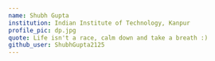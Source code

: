 ```yaml
---
name: Shubh Gupta 
institution: Indian Institute of Technology, Kanpur
profile_pic: dp.jpg 
quote: Life isn't a race, calm down and take a breath :) 
github_user: ShubhGupta2125
---
```


